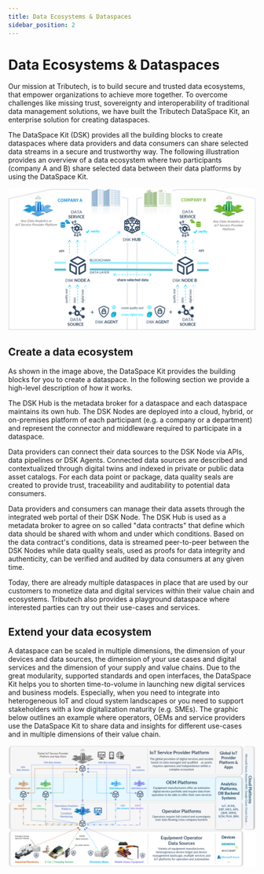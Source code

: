 ```yaml
---
title: Data Ecosystems & Dataspaces
sidebar_position: 2
---
```


# Data Ecosystems & Dataspaces

Our mission at Tributech, is to build secure and trusted data ecosystems, that empower organizations to achieve more together. To overcome challenges like missing trust, sovereignty and interoperability of traditional data management solutions, we have built the Tributech DataSpace Kit, an enterprise solution for creating dataspaces. 

The DataSpace Kit (DSK) provides all the building blocks to create dataspaces where data providers and data consumers can share selected data streams in a secure and trustworthy way. The following illustration provides an overview of a data ecosystem where two participants (company A and B) share selected data between their data platforms by using the DataSpace Kit. 

![Overview Data Ecosystem](../img/introduction/EcosystemsDataspaces1.png)

## Create a data ecosystem 

As shown in the image above, the DataSpace Kit provides the building blocks for you to create a dataspace. In the following section we provide a high-level description of how it works. 

The DSK Hub is the metadata broker for a dataspace and each dataspace maintains its own hub. The DSK Nodes are deployed into a cloud, hybrid, or on-premises platform of each participant (e.g. a company or a department) and represent the connector and middleware required to participate in a dataspace.  

Data providers can connect their data sources to the DSK Node via APIs, data pipelines or DSK Agents. Connected data sources are described and contextualized through digital twins and indexed in private or public data asset catalogs. For each data point or package, data quality seals are created to provide trust, traceability and auditability to potential data consumers. 

Data providers and consumers can manage their data assets through the integrated web portal of their DSK Node. The DSK Hub is used as a metadata broker to agree on so called "data contracts" that define which data should be shared with whom and under which conditions. Based on the data contract's conditions, data is streamed peer-to-peer between the DSK Nodes while data quality seals, used as proofs for data integrity and authenticity, can be verified and audited by data consumers at any given time. 

Today, there are already multiple dataspaces in place that are used by our customers to monetize data and digital services within their value chain and ecosystems. Tributech also provides a playground dataspace where interested parties can try out their use-cases and services. 

## Extend your data ecosystem 

A dataspace can be scaled in multiple dimensions, the dimension of your devices and data sources, the dimension of your use cases and digital services and the dimension of your supply and value chains. Due to the great modularity, supported standards and open interfaces, the DataSpace Kit helps you to shorten time-to-volume in launching new digital services and business models. Especially, when you need to integrate into heterogeneous IoT and cloud system landscapes or you need to support stakeholders with a low digitalization maturity (e.g. SMEs). The graphic below outlines an example where operators, OEMs and service providers use the DataSpace Kit to share data and insights for different use-cases and in multiple dimensions of their value chain. 

![Data Ecosystem](../img/introduction/EcosystemsDataspaces2.png)